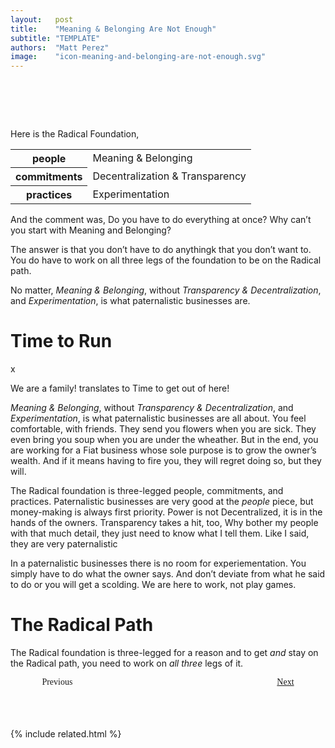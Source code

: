 ```yaml
---
layout:   post
title:    "Meaning & Belonging Are Not Enough"
subtitle: "TEMPLATE"
authors:  "Matt Perez"
image:    "icon-meaning-and-belonging-are-not-enough.svg"
---
```


<div style="display:none;">
 <p><em>Meaning & Belonging</em>, without <em>Transparency & Decentralization</em>, and <em>Experimentation</em> is what paternalistic businesses are.</p>
</div>

<h1>&nbsp;</h1>
 <p>Here is the <span class="_paradigm">Radical</span> Foundation,</p>
 <div class="_center">
  <table class="_h2table">
   <tr>
    <th>people</th>
    <td>Meaning & Belonging</td>
   </tr>
   <tr>
    <th>commitments</th>
    <td>Decentralization & Transparency</td>
   </tr>
   <tr>
    <th>practices</th>
    <td>Experimentation</td>
   </tr>
  </table>
 </div>
 <p>And the comment was, <span class="_quotespan">Do you have to do everything at once? Why can&rsquo;t you start with Meaning and Belonging?</span></p>
 <p>The answer is that you don&rsquo;t have to do anythingk that you don&rsquo;t want to. You do have to work on all three legs of the foundation to be on the <span class="_paradigm">Radical</span> path.</p>
 <p>No matter, <em>Meaning & Belonging</em>, without <em>Transparency & Decentralization</em>, and <em>Experimentation</em>, is what paternalistic businesses are.</p>

<h1>Time to Run</h1>x
 <p><span class="_quotespan">We are a family!</span> translates to <span class="_quotespan">Time to get out of here!</span></p>
 <p><em>Meaning & Belonging</em>, without <em>Transparency & Decentralization</em>, and <em>Experimentation</em>, is what paternalistic businesses are all about. You feel comfortable, with friends. They send you flowers when you are sick. They even bring you soup when you are under the wheather. But in the end, you are working for a <span class="_paradigm">Fiat</span> business whose sole purpose is to grow the owner&rsquo;s wealth. And if it means having to fire you, they will regret doing so, but they will.</p>
 <p>The <span class="_paradigm">Radical</span> foundation is three-legged people, commitments, and practices. Paternalistic businesses are very good at the <em>people</em> piece, but money-making is always first priority. Power is not Decentralized, it is in the hands of the owners. Transparency takes a hit, too, <span class="_quotespan">Why bother my people with that much detail, they just need to know what I tell them</span>. Like I said, they are very paternalistic</p>
 <p>In a paternalistic businesses there is no room for experiementation. You simply have to do what the owner says. And don&rsquo;t deviate from what he said to do or you will get a scolding. <span class="_quotespan">We are here to work, not play games.</span></p>
 
<h1>The Radical Path</h1>
 <p>The <span class="_paradigm">Radical</span> foundation is three-legged for a reason and to get <em>and</em> stay on the <span class="_paradigm">Radical</span> path, you need to work on <em>all three</em> legs of it.</p>

<div style="margin-bottom:1in; width:80%; padding:0 10%; font-family: American Typewriter, serif; ">
 <span style="float:left;  ">                                                                          Previous</span>
 <span style="float:right; "><a href="https://radicalcompanies.com/2023/04/17/feelings-are-not-enough">Next</a></span>
</div>

{% include related.html %}

